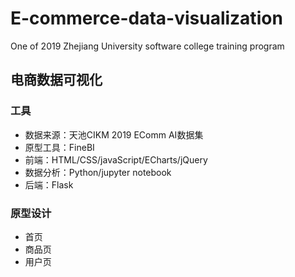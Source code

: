 # E-commerce-data-visualization
One of 2019 Zhejiang University software college training program

## 电商数据可视化
### 工具
- 数据来源：天池CIKM 2019 EComm AI数据集
- 原型工具：FineBI
- 前端：HTML/CSS/javaScript/ECharts/jQuery
- 数据分析：Python/jupyter notebook
- 后端：Flask

### 原型设计
- 首页
- 商品页
- 用户页

